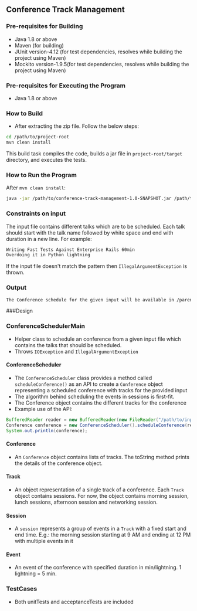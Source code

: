 ## Conference Track Management

### Pre-requisites for Building
* Java 1.8 or above
* Maven (for building)
* JUnit version-4.12 (for test dependencies, resolves while building the project using Maven)
* Mockito version-1.9.5(for test dependencies, resolves while building the project using Maven)

### Pre-requisites for Executing the Program
* Java 1.8 or above

### How to Build

* After extracting the zip file. Follow the below steps:
```bash
cd /path/to/project-root
mvn clean install
```

This build task compiles the code, builds a jar file in `project-root/target` directory, and executes the
tests.

### How to Run the Program

After `mvn clean install`:

```bash
java -jar /path/to/conference-track-management-1.0-SNAPSHOT.jar /path/to/input_file
```
### Constraints on input
The input file contains different talks which are to be scheduled. Each talk should start with the talk name followed by white space and end with duration in a new line. For example:
```bash
Writing Fast Tests Against Enterprise Rails 60min
Overdoing it in Python lightning
```
If the input file doesn't match the pattern then ```IllegalArgumentException``` is thrown.

### Output

```bash
The Conference schedule for the given input will be available in /parent-path/to/input_file/Output.txt
```

###Design

### ConferenceSchedulerMain
* Helper class to schedule an conference from a given input file which contains the talks that should be scheduled.
* Throws ```IOException``` and ```IllegalArgumentException```

#### ConferenceScheduler

* The `ConferenceScheduler` class provides a method called `scheduleConference()` as an API to create a
  `Conference` object representing a scheduled conference with tracks for the provided input
* The algorithm behind scheduling the events in sessions is first-fit.
* The Conference object contains the different tracks for the conference
* Example use of the API:
```java
BufferedReader reader = new BufferedReader(new FileReader("/path/to/input_file"));
Conference conference = new ConferenceScheduler().scheduleConference(reader);
System.out.println(conference);
```

#### Conference

* An `Conference` object contains lists of tracks. The toString method prints the details of the conference object.

#### Track

* An object representation of a single track of a conference. Each `Track` object contains sessions. For now, the object contains morning session, lunch sessions, afternoon session and networking session.

#### Session

* A `session` represents a group of events in a `Track` with a fixed start and end time. E.g.: the
  morning session starting at 9 AM and ending at 12 PM with multiple events in it

#### Event

* An event of the conference with specified duration in min/lightning. 1 lightning = 5 min.

### TestCases
* Both unitTests and acceptanceTests are included

